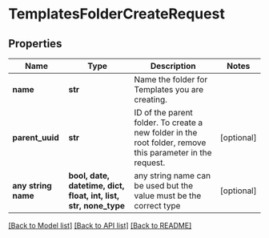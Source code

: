 # TemplatesFolderCreateRequest


## Properties
Name | Type | Description | Notes
------------ | ------------- | ------------- | -------------
**name** | **str** | Name the folder for Templates you are creating. | 
**parent_uuid** | **str** | ID of the parent folder. To create a new folder in the root folder, remove this parameter in the request. | [optional] 
**any string name** | **bool, date, datetime, dict, float, int, list, str, none_type** | any string name can be used but the value must be the correct type | [optional]

[[Back to Model list]](../README.md#documentation-for-models) [[Back to API list]](../README.md#documentation-for-api-endpoints) [[Back to README]](../README.md)


